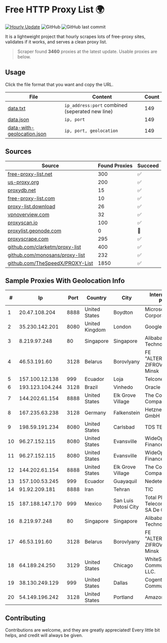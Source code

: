 
# Free HTTP Proxy List 🌍

[![Hourly Update](https://github.com/mertguvencli/http-proxy-list/actions/workflows/main.yml/badge.svg?branch=main)](https://github.com/mertguvencli/http-proxy-list/actions/workflows/main.yml)
![GitHub](https://img.shields.io/github/license/mertguvencli/http-proxy-list)
![GitHub last commit](https://img.shields.io/github/last-commit/mertguvencli/http-proxy-list)

It is a lightweight project that hourly scrapes lots of free-proxy sites, validates if it works, and serves a clean proxy list.


> Scraper found **3460** proxies at the latest update. Usable proxies are below.

## Usage

Click the file format that you want and copy the URL.


|File|Content|Count|
|----|-------|-----|
|[data.txt](https://raw.githubusercontent.com/mertguvencli/http-proxy-list/main/proxy-list/data.txt)|`ip_address:port` combined (seperated new line)|149|
|[data.json](https://raw.githubusercontent.com/mertguvencli/http-proxy-list/main/proxy-list/data.json)|`ip, port`|149|
|[data-with-geolocation.json](https://raw.githubusercontent.com/mertguvencli/http-proxy-list/main/proxy-list/data-with-geolocation.json)|`ip, port, geolocation`|149|

## Sources

|Source|Found Proxies|Succeed|
|------|-------------|-------|
|[free-proxy-list.net](https://free-proxy-list.net)|300|✅|
|[us-proxy.org](https://www.us-proxy.org)|200|✅|
|[proxydb.net](http://proxydb.net)|15|✅|
|[free-proxy-list.com](https://free-proxy-list.com/?page=&port=&type%5B%5D=http&type%5B%5D=https&up_time=0&search=Search)|10|✅|
|[proxy-list.download](https://www.proxy-list.download/HTTP)|26|✅|
|[vpnoverview.com](https://vpnoverview.com/privacy/anonymous-browsing/free-proxy-servers)|32|✅|
|[proxyscan.io](https://www.proxyscan.io)|100|✅|
|[proxylist.geonode.com](https://proxylist.geonode.com/api/proxy-list?limit=300&page=1&sort_by=lastChecked&sort_type=desc&protocols=http,https)|0|🚫|
|[proxyscrape.com](https://api.proxyscrape.com/v2/?request=displayproxies&protocol=http&timeout=10000&country=all&ssl=all&anonymity=all)|295|✅|
|[github.com/clarketm/proxy-list](https://raw.githubusercontent.com/clarketm/proxy-list/master/proxy-list-raw.txt)|400|✅|
|[github.com/monosans/proxy-list](https://raw.githubusercontent.com/monosans/proxy-list/main/proxies/http.txt)|232|✅|
|[github.com/TheSpeedX/PROXY-List](https://raw.githubusercontent.com/TheSpeedX/PROXY-List/master/http.txt)|1850|✅|


## Sample Proxies With Geolocation Info

|#|Ip|Port|Country|City|Internet Service Provider|
|-|--|----|-------|----|-------------------------|
|1|20.47.108.204|8888|United States|Boydton|Microsoft Corporation|
|2|35.230.142.201|8080|United Kingdom|London|Google LLC|
|3|8.219.97.248|80|Singapore|Singapore|Alibaba (US) Technology Co., Ltd.|
|4|46.53.191.60|3128|Belarus|Borovlyany|FE "ALTERNATIVNAYA ZIFROVAYA SET" Minsk|
|5|157.100.12.138|999|Ecuador|Loja|Telconet S.A|
|6|193.123.104.244|3128|Brazil|Vinhedo|Oracle Corporation|
|7|144.202.61.154|8888|United States|Elk Grove Village|The Constant Company|
|8|167.235.63.238|3128|Germany|Falkenstein|Hetzner Online GmbH|
|9|198.59.191.234|8080|United States|Carlsbad|TDS TELECOM|
|10|96.27.152.115|8080|United States|Evansville|WideOpenWest Finance LLC|
|11|96.27.152.115|8080|United States|Evansville|WideOpenWest Finance LLC|
|12|144.202.61.154|8888|United States|Elk Grove Village|The Constant Company|
|13|157.100.53.245|999|Ecuador|Guayaquil|Nedetel S.A.|
|14|91.92.209.181|8888|Iran|Tehran|TIC|
|15|187.188.147.170|999|Mexico|San Luis Potosí City|Total Play Telecomunicaciones SA De CV|
|16|8.219.97.248|80|Singapore|Singapore|Alibaba (US) Technology Co., Ltd.|
|17|46.53.191.60|3128|Belarus|Borovlyany|FE "ALTERNATIVNAYA ZIFROVAYA SET" Minsk|
|18|64.189.24.250|3129|United States|Chicago|WhiteSky Communications, LLC.|
|19|38.130.249.129|999|United States|Dallas|Cogent Communications|
|20|54.149.196.242|3128|United States|Portland|Amazon.com, Inc.|



## Contributing

Contributions are welcome, and they are greatly appreciated! Every
little bit helps, and credit will always be given.

